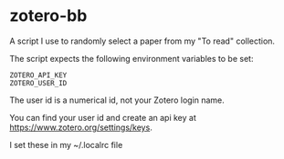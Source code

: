 # zotero-bb

A script I use to randomly select a paper from my "To read" collection.

The script expects the following environment variables to be set:

```
ZOTERO_API_KEY
ZOTERO_USER_ID
```

The user id is a numerical id, not your Zotero login name.

You can find your user id and create an api key at <https://www.zotero.org/settings/keys>.

I set these in my ~/.localrc file

